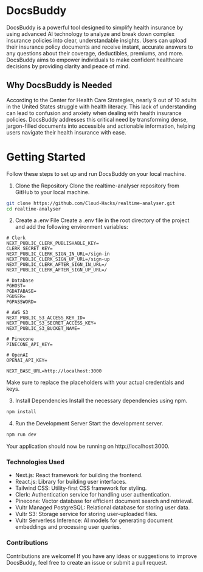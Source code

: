 # DocsBuddy
DocsBuddy is a powerful tool designed to simplify health insurance by using advanced AI technology to analyze and break down complex insurance policies into clear, understandable insights. Users can upload their insurance policy documents and receive instant, accurate answers to any questions about their coverage, deductibles, premiums, and more. DocsBuddy aims to empower individuals to make confident healthcare decisions by providing clarity and peace of mind.

## Why DocsBuddy is Needed
According to the Center for Health Care Strategies, nearly 9 out of 10 adults in the United States struggle with health literacy. This lack of understanding can lead to confusion and anxiety when dealing with health insurance policies. DocsBuddy addresses this critical need by transforming dense, jargon-filled documents into accessible and actionable information, helping users navigate their health insurance with ease.

# Getting Started
Follow these steps to set up and run DocsBuddy on your local machine.

1. Clone the Repository
Clone the realtime-analyser repository from GitHub to your local machine.

```bash
git clone https://github.com/Cloud-Hacks/realtime-analyser.git
cd realtime-analyser
```

2. Create a .env File
Create a .env file in the root directory of the project and add the following environment variables:

```plaintext
# Clerk
NEXT_PUBLIC_CLERK_PUBLISHABLE_KEY=
CLERK_SECRET_KEY=
NEXT_PUBLIC_CLERK_SIGN_IN_URL=/sign-in
NEXT_PUBLIC_CLERK_SIGN_UP_URL=/sign-up
NEXT_PUBLIC_CLERK_AFTER_SIGN_IN_URL=/
NEXT_PUBLIC_CLERK_AFTER_SIGN_UP_URL=/

# Database
PGHOST=
PGDATABASE=
PGUSER=
PGPASSWORD=

# AWS S3
NEXT_PUBLIC_S3_ACCESS_KEY_ID=
NEXT_PUBLIC_S3_SECRET_ACCESS_KEY=
NEXT_PUBLIC_S3_BUCKET_NAME=

# Pinecone
PINECONE_API_KEY=

# OpenAI
OPENAI_API_KEY=

NEXT_BASE_URL=http://localhost:3000
```
Make sure to replace the placeholders with your actual credentials and keys.

3. Install Dependencies
Install the necessary dependencies using npm.


```bash
npm install
```

4. Run the Development Server
Start the development server.

```bash
npm run dev
```

Your application should now be running on http://localhost:3000.

### Technologies Used
* Next.js: React framework for building the frontend.
* React.js: Library for building user interfaces.
* Tailwind CSS: Utility-first CSS framework for styling.
* Clerk: Authentication service for handling user authentication.
* Pinecone: Vector database for efficient document search and retrieval.
* Vultr Managed PostgreSQL: Relational database for storing user data.
* Vultr S3: Storage service for storing user-uploaded files.
* Vultr Serverless Inference: AI models for generating document embeddings and processing user queries.


### Contributions
Contributions are welcome! If you have any ideas or suggestions to improve DocsBuddy, feel free to create an issue or submit a pull request.
